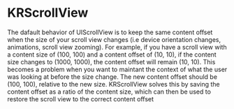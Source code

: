 # KRScrollView
The dafault behavior of UIScrollView is to keep the same content offset when the size of your scroll view changes (i.e device orientation changes, animations, scroll view zooming). For example, if you have a scroll view with a content size of (100, 100) and a content offset of (10, 10), if the content size changes to (1000, 1000), the content offset will remain (10, 10). This becomes a problem when you want to maintant the context of what the user was looking at before the size change. The new content offset should be (100, 100), relative to the new size. KRScrollView solves this by saving the content offset as a ratio of the content size, which can then be used to restore the scroll view to the correct content offset
